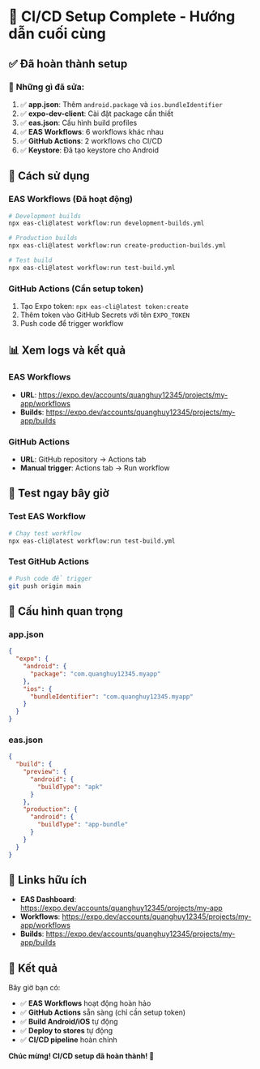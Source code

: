 # 🎉 CI/CD Setup Complete - Hướng dẫn cuối cùng

## ✅ **Đã hoàn thành setup**

### 🔧 **Những gì đã sửa:**
1. ✅ **app.json**: Thêm `android.package` và `ios.bundleIdentifier`
2. ✅ **expo-dev-client**: Cài đặt package cần thiết
3. ✅ **eas.json**: Cấu hình build profiles
4. ✅ **EAS Workflows**: 6 workflows khác nhau
5. ✅ **GitHub Actions**: 2 workflows cho CI/CD
6. ✅ **Keystore**: Đã tạo keystore cho Android

## 🚀 **Cách sử dụng**

### **EAS Workflows (Đã hoạt động)**
```bash
# Development builds
npx eas-cli@latest workflow:run development-builds.yml

# Production builds
npx eas-cli@latest workflow:run create-production-builds.yml

# Test build
npx eas-cli@latest workflow:run test-build.yml
```

### **GitHub Actions (Cần setup token)**
1. Tạo Expo token: `npx eas-cli@latest token:create`
2. Thêm token vào GitHub Secrets với tên `EXPO_TOKEN`
3. Push code để trigger workflow

## 📊 **Xem logs và kết quả**

### **EAS Workflows**
- **URL**: https://expo.dev/accounts/quanghuy12345/projects/my-app/workflows
- **Builds**: https://expo.dev/accounts/quanghuy12345/projects/my-app/builds

### **GitHub Actions**
- **URL**: GitHub repository → Actions tab
- **Manual trigger**: Actions tab → Run workflow

## 🎯 **Test ngay bây giờ**

### **Test EAS Workflow**
```bash
# Chạy test workflow
npx eas-cli@latest workflow:run test-build.yml
```

### **Test GitHub Actions**
```bash
# Push code để trigger
git push origin main
```

## 📝 **Cấu hình quan trọng**

### **app.json**
```json
{
  "expo": {
    "android": {
      "package": "com.quanghuy12345.myapp"
    },
    "ios": {
      "bundleIdentifier": "com.quanghuy12345.myapp"
    }
  }
}
```

### **eas.json**
```json
{
  "build": {
    "preview": {
      "android": {
        "buildType": "apk"
      }
    },
    "production": {
      "android": {
        "buildType": "app-bundle"
      }
    }
  }
}
```

## 🔗 **Links hữu ích**

- **EAS Dashboard**: https://expo.dev/accounts/quanghuy12345/projects/my-app
- **Workflows**: https://expo.dev/accounts/quanghuy12345/projects/my-app/workflows
- **Builds**: https://expo.dev/accounts/quanghuy12345/projects/my-app/builds

## 🎉 **Kết quả**

Bây giờ bạn có:
- ✅ **EAS Workflows** hoạt động hoàn hảo
- ✅ **GitHub Actions** sẵn sàng (chỉ cần setup token)
- ✅ **Build Android/iOS** tự động
- ✅ **Deploy to stores** tự động
- ✅ **CI/CD pipeline** hoàn chỉnh

**Chúc mừng! CI/CD setup đã hoàn thành! 🚀**
